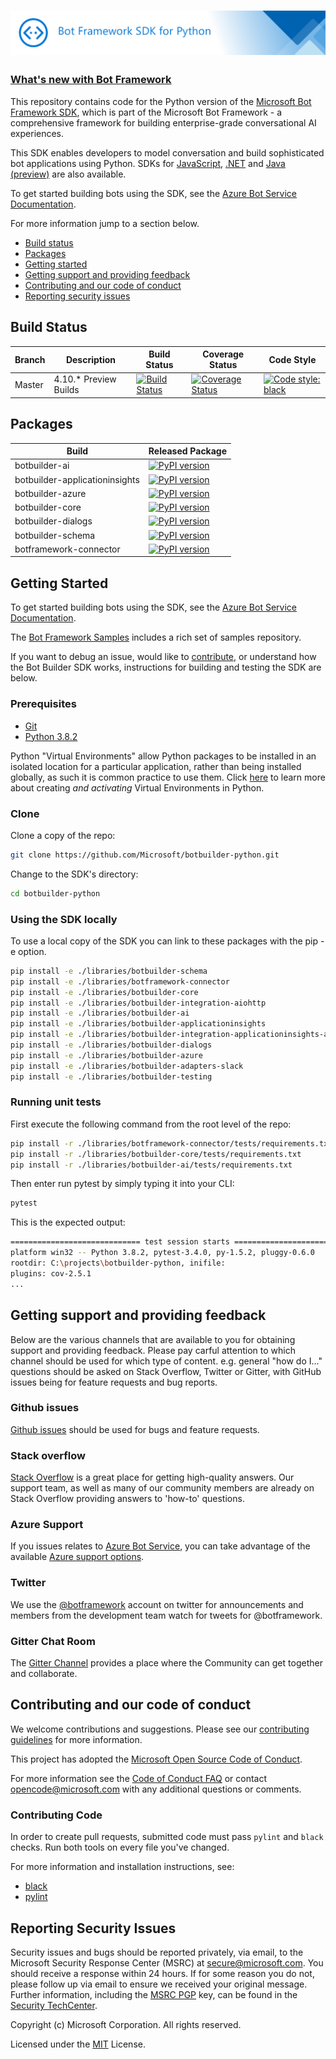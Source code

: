 # ![Bot Framework SDK v4 Python](./doc/media/FrameWorkPython.png)

### [What's new with Bot Framework](https://docs.microsoft.com/en-us/azure/bot-service/what-is-new?view=azure-bot-service-4.0)

This repository contains code for the Python version of the [Microsoft Bot Framework SDK](https://github.com/Microsoft/botframework-sdk), which is part of the Microsoft Bot Framework - a comprehensive framework for building enterprise-grade conversational AI experiences.

This SDK enables developers to model conversation and build sophisticated bot applications using Python. SDKs for [JavaScript](https://github.com/Microsoft/botbuilder-js), [.NET](https://github.com/Microsoft/botbuilder-dotnet) and [Java (preview)](https://github.com/Microsoft/botbuilder-java) are also available.

To get started building bots using the SDK, see the [Azure Bot Service Documentation](https://docs.microsoft.com/en-us/azure/bot-service/?view=azure-bot-service-4.0).

For more information jump to a section below.

* [Build status](#build-status)
* [Packages](#packages)
* [Getting started](#getting-started)
* [Getting support and providing feedback](#getting-support-and-providing-feedback)
* [Contributing and our code of conduct](contributing-and-our-code-of-conduct)
* [Reporting security issues](#reporting-security-issues)

## Build Status

| Branch | Description        | Build Status | Coverage Status | Code Style |
 |----|---------------|--------------|-----------------|--|
| Master | 4.10.* Preview Builds | [![Build Status](https://fuselabs.visualstudio.com/SDK_v4/_apis/build/status/Python/Python-CI-PR-yaml?branchName=master)](https://fuselabs.visualstudio.com/SDK_v4/_build/latest?definitionId=771&branchName=master) | [![Coverage Status](https://coveralls.io/repos/github/microsoft/botbuilder-python/badge.svg?branch=HEAD)](https://coveralls.io/github/microsoft/botbuilder-python?branch=HEAD) | [![Code style: black](https://img.shields.io/badge/code%20style-black-000000.svg)](https://github.com/psf/black) |

## Packages

| Build | Released Package |
 |----|---------------|
| botbuilder-ai | [![PyPI version](https://badge.fury.io/py/botbuilder-ai.svg)](https://pypi.org/project/botbuilder-ai/) |
| botbuilder-applicationinsights | [![PyPI version](https://badge.fury.io/py/botbuilder-applicationinsights.svg)](https://pypi.org/project/botbuilder-applicationinsights/) |
| botbuilder-azure | [![PyPI version](https://badge.fury.io/py/botbuilder-azure.svg)](https://pypi.org/project/botbuilder-azure/) |
| botbuilder-core | [![PyPI version](https://badge.fury.io/py/botbuilder-core.svg)](https://pypi.org/project/botbuilder-core/) |
| botbuilder-dialogs | [![PyPI version](https://badge.fury.io/py/botbuilder-dialogs.svg)](https://pypi.org/project/botbuilder-dialogs/) |
| botbuilder-schema | [![PyPI version](https://badge.fury.io/py/botbuilder-schema.svg)](https://pypi.org/project/botbuilder-schema/) |
| botframework-connector | [![PyPI version](https://badge.fury.io/py/botframework-connector.svg)](https://pypi.org/project/botframework-connector/) |

## Getting Started
To get started building bots using the SDK, see the [Azure Bot Service Documentation](https://docs.microsoft.com/en-us/azure/bot-service/?view=azure-bot-service-4.0).

The [Bot Framework Samples](https://github.com/microsoft/botbuilder-samples) includes a rich set of samples repository.

If you want to debug an issue, would like to [contribute](#contributing-code), or understand how the Bot Builder SDK works, instructions for building and testing the SDK are below.

### Prerequisites
- [Git](https://git-scm.com/downloads)
- [Python 3.8.2](https://www.python.org/downloads/)

Python "Virtual Environments" allow Python packages to be installed in an isolated location for a particular application, rather than being installed globally, as such it is common practice to use them. Click [here](https://packaging.python.org/tutorials/installing-packages/#creating-virtual-environments) to learn more about creating _and activating_ Virtual Environments in Python.

### Clone
Clone a copy of the repo:
```bash
git clone https://github.com/Microsoft/botbuilder-python.git
```
Change to the SDK's directory:
```bash
cd botbuilder-python
```

### Using the SDK locally

To use a local copy of the SDK you can link to these packages with the pip -e option.

```bash
pip install -e ./libraries/botbuilder-schema
pip install -e ./libraries/botframework-connector
pip install -e ./libraries/botbuilder-core
pip install -e ./libraries/botbuilder-integration-aiohttp
pip install -e ./libraries/botbuilder-ai
pip install -e ./libraries/botbuilder-applicationinsights
pip install -e ./libraries/botbuilder-integration-applicationinsights-aiohttp
pip install -e ./libraries/botbuilder-dialogs
pip install -e ./libraries/botbuilder-azure
pip install -e ./libraries/botbuilder-adapters-slack
pip install -e ./libraries/botbuilder-testing
```

### Running unit tests
First execute the following command from the root level of the repo:
```bash
pip install -r ./libraries/botframework-connector/tests/requirements.txt
pip install -r ./libraries/botbuilder-core/tests/requirements.txt
pip install -r ./libraries/botbuilder-ai/tests/requirements.txt
```

Then enter run pytest by simply typing it into your CLI:

```bash
pytest
```

This is the expected output:
```bash
============================= test session starts =============================
platform win32 -- Python 3.8.2, pytest-3.4.0, py-1.5.2, pluggy-0.6.0
rootdir: C:\projects\botbuilder-python, inifile:
plugins: cov-2.5.1
...
```

## Getting support and providing feedback
Below are the various channels that are available to you for obtaining support and providing feedback. Please pay carful attention to which channel should be used for which type of content. e.g. general "how do I..." questions should be asked on Stack Overflow, Twitter or Gitter, with GitHub issues being for feature requests and bug reports.

### Github issues
[Github issues](https://github.com/Microsoft/botbuilder-python/issues) should be used for bugs and feature requests.

### Stack overflow
[Stack Overflow](https://stackoverflow.com/questions/tagged/botframework) is a great place for getting high-quality answers. Our support team, as well as many of our community members are already on Stack Overflow providing answers to 'how-to' questions.

### Azure Support
If you issues relates to [Azure Bot Service](https://azure.microsoft.com/en-gb/services/bot-service/), you can take advantage of the available [Azure support options](https://azure.microsoft.com/en-us/support/options/).

### Twitter
We use the [@botframework](https://twitter.com/botframework) account on twitter for announcements and members from the development team watch for tweets for @botframework.

### Gitter Chat Room
The [Gitter Channel](https://gitter.im/Microsoft/BotBuilder) provides a place where the Community can get together and collaborate.

## Contributing and our code of conduct
We welcome contributions and suggestions. Please see our [contributing guidelines](./contributing.md) for more information.

This project has adopted the [Microsoft Open Source Code of Conduct](https://opensource.microsoft.com/codeofconduct/).

For more information see the [Code of Conduct FAQ](https://opensource.microsoft.com/codeofconduct/faq/) or contact
 [opencode@microsoft.com](mailto:opencode@microsoft.com) with any additional questions or comments.

### Contributing Code

In order to create pull requests, submitted code must pass ```pylint``` and ```black``` checks.  Run both tools on every file you've changed.

For more information and installation instructions, see:

* [black](https://pypi.org/project/black/)
* [pylint](https://pylint.org/)

## Reporting Security Issues
Security issues and bugs should be reported privately, via email, to the Microsoft Security Response Center (MSRC)
at [secure@microsoft.com](mailto:secure@microsoft.com).  You should receive a response within 24 hours.  If for some
 reason you do not, please follow up via email to ensure we received your original message. Further information,
 including the [MSRC PGP](https://technet.microsoft.com/en-us/security/dn606155) key, can be found in the
[Security TechCenter](https://technet.microsoft.com/en-us/security/default).

Copyright (c) Microsoft Corporation. All rights reserved.

Licensed under the [MIT](./LICENSE.md) License.


